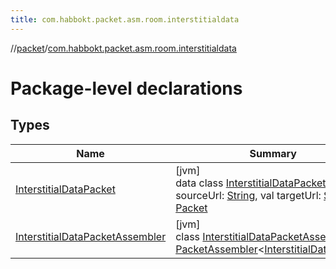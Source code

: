 ```yaml
---
title: com.habbokt.packet.asm.room.interstitialdata
---
```

//[packet](../../index.html)/[com.habbokt.packet.asm.room.interstitialdata](index.html)



# Package-level declarations



## Types


| Name | Summary |
|---|---|
| [InterstitialDataPacket](-interstitial-data-packet/index.html) | [jvm]<br>data class [InterstitialDataPacket](-interstitial-data-packet/index.html)(val sourceUrl: [String](https://kotlinlang.org/api/latest/jvm/stdlib/kotlin/-string/index.html), val targetUrl: [String](https://kotlinlang.org/api/latest/jvm/stdlib/kotlin/-string/index.html)) : [Packet](../../../api/api/com.habbokt.api.packet/-packet/index.html) |
| [InterstitialDataPacketAssembler](-interstitial-data-packet-assembler/index.html) | [jvm]<br>class [InterstitialDataPacketAssembler](-interstitial-data-packet-assembler/index.html) : [PacketAssembler](../../../api/api/com.habbokt.api.packet/-packet-assembler/index.html)&lt;[InterstitialDataPacket](-interstitial-data-packet/index.html)&gt; |

